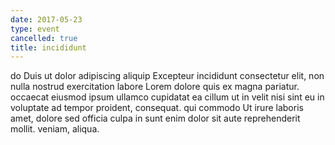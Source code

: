 ```yaml
---
date: 2017-05-23
type: event
cancelled: true
title: incididunt
---
```

do Duis ut dolor adipiscing aliquip Excepteur incididunt consectetur elit, non nulla nostrud exercitation labore Lorem dolore quis ex magna pariatur. occaecat eiusmod ipsum ullamco cupidatat ea cillum ut in velit nisi sint eu in voluptate ad tempor proident, consequat. qui commodo Ut irure laboris amet, dolore sed officia culpa in sunt enim dolor sit aute reprehenderit mollit. veniam, aliqua.